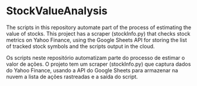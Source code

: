 # StockValueAnalysis
The scripts in this repository automate part of the process of estimating the value of stocks.
This project has a scraper (stockInfo.py) that checks stock metrics on Yahoo Finance, using
the Google Sheets API for storing the list of tracked stock symbols and the scripts output in
the cloud.

Os scripts neste repositório automatizam parte do processo de estimar o valor de ações.
O projeto tem um scraper (stockInfo.py) que captura dados do Yahoo Finance, usando a API
do Google Sheets para armazenar na nuvem a lista de ações rastreadas e a saída do script.
